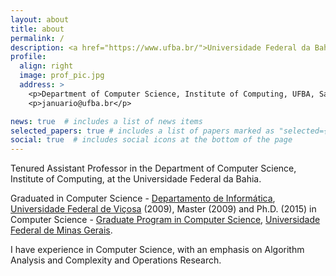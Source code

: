 ```yaml
---
layout: about
title: about
permalink: /
description: <a href="https://www.ufba.br/">Universidade Federal da Bahia</a>
profile:
  align: right
  image: prof_pic.jpg
  address: >
    <p>Department of Computer Science, Institute of Computing, UFBA, Salvador, Bahia </p>
    <p>januario@ufba.br</p>

news: true  # includes a list of news items
selected_papers: true # includes a list of papers marked as "selected={true}"
social: true  # includes social icons at the bottom of the page
---
```


Tenured Assistant Professor in the Department of Computer Science, Institute of Computing,
at the Universidade Federal da Bahia.

Graduated in Computer Science - [Departamento de Informática](www2.dpi.ufv.br), [Universidade Federal de Viçosa](www.ufv.br) (2009), 
Master (2009) and Ph.D. (2015) in Computer Science - [Graduate Program in Computer Science](https://ppgcc.dcc.ufmg.br/en/), 
[Universidade Federal de Minas Gerais](www.ufmg.br). 

I have experience in Computer Science, with an emphasis on Algorithm Analysis and Complexity and Operations Research.
